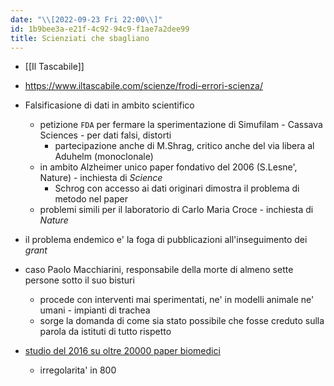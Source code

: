 ```yaml
---
date: "\\[2022-09-23 Fri 22:00\\]"
id: 1b9bee3a-e21f-4c92-94c9-f1ae7a2dee99
title: Scienziati che sbagliano
---
```


- [[Il Tascabile]]

- <https://www.iltascabile.com/scienze/frodi-errori-scienza/>

- Falsificasione di dati in ambito scientifico

  - petizione `FDA` per fermare la sperimentazione di Simufilam - Cassava Sciences - per dati falsi, distorti
    - partecipazione anche di M.Shrag, critico anche del via libera al Aduhelm (monoclonale)
  - in ambito Alzheimer unico paper fondativo del 2006 (S.Lesne', Nature) - inchiesta di *Science*
    - Schrog con accesso ai dati originari dimostra il problema di metodo nel paper
  - problemi simili per il laboratorio di Carlo Maria Croce - inchiesta di *Nature*

- il problema endemico e' la foga di pubblicazioni all'inseguimento dei *grant*

- caso Paolo Macchiarini, responsabile della morte di almeno sette persone sotto il suo bisturi

  - procede con interventi mai sperimentati, ne' in modelli animale ne' umani - impianti di trachea
  - sorge la domanda di come sia stato possibile che fosse creduto sulla parola da istituti di tutto rispetto

- [studio del 2016 su oltre 20000 paper biomedici](https://journals.asm.org/doi/full/10.1128/mbio.00809-16)

  - irregolarita' in 800
